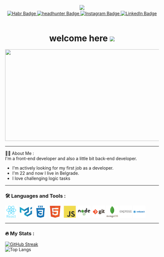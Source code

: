 <div id="header" align="center">
  <img src="https://media.giphy.com/media/ib1qN49N6qDqNJ8uGD/giphy.gif" width="100"/>
  <div id="badges">
    <a href="https://habr.com/ru/users/bookNestling/" target="blank">
      <img src="https://img.shields.io/badge/habr-blue?style=for-the-badge&logo=habr&logoColor=white" alt="Habr Badge"/>
    </a>
    <a href="https://hh.ru/applicant/settings?from=header_new&hhtmFromLabel=header_new&hhtmFrom=resume_list" target="_blank">
      <img src="https://img.shields.io/badge/Headhunter-red?style=for-the-badge&logo=headhunter&logoColor=white" alt="headhunter Badge"/>
    </a>
    <a href="https://www.instagram.com/koppppppppppyt?igsh=MTVhdW5iZ2pxanM5Ng%3D%3D&utm_source=qr" target="_blank">
      <img src="https://img.shields.io/badge/Instagram-red?style=for-the-badge&logo=instagram&logoColor=white" alt="Instagram Badge"/>
    </a>
    <a href="https://www.linkedin.com/in/konstantin-rymar-50815b275/">
      <img src="https://img.shields.io/badge/LinkedIn-blue?style=for-the-badge&logo=linkedin&logoColor=white" alt="LinkedIn Badge"/>
    </a>
  </div>
  <img src="https://komarev.com/ghpvc/?username=Full-Price-nonStop-underDOG&style=flat-square&color=blue" alt=""/>
  <h1>
  welcome here
  <img src="https://media.giphy.com/media/XO8RMtRaK73isIt0i2/giphy.gif" width="60px"/>
</h1>
</div>
<div align="center">
  <img src="https://media.giphy.com/media/qgQUggAC3Pfv687qPC/giphy.gif" width="600" height="300"/>

</div>

---

  :woman_technologist: About Me : <br>
  I'm a front-end developer and also a little bit back-end developer.
  * I'm actively looking for my first job as a developer.
  * I'm 22 and now I live in Belgrade.
  * I love challenging logic tasks

---

### :hammer_and_wrench: Languages and Tools :
<div>
  <img src="https://github.com/devicons/devicon/blob/master/icons/react/react-original-wordmark.svg" title="React" alt="React" width="40" height="40"/>&nbsp;
  <img src="https://github.com/devicons/devicon/blob/master/icons/materialui/materialui-original.svg" title="Material UI" alt="Material UI" width="40" height="40"/>&nbsp;
  <img src="https://github.com/devicons/devicon/blob/master/icons/css3/css3-plain-wordmark.svg"  title="CSS3" alt="CSS" width="40" height="40"/>&nbsp;
  <img src="https://github.com/devicons/devicon/blob/master/icons/html5/html5-original.svg" title="HTML5" alt="HTML" width="40" height="40"/>&nbsp;
  <img src="https://github.com/devicons/devicon/blob/master/icons/javascript/javascript-original.svg" title="JavaScript" alt="JavaScript" width="40" height="40"/>&nbsp;
  <img src="https://github.com/devicons/devicon/blob/master/icons/nodejs/nodejs-original-wordmark.svg" title="NodeJS" alt="NodeJS" width="40" height="40"/>&nbsp;
  <img src="https://github.com/devicons/devicon/blob/master/icons/git/git-original-wordmark.svg" title="Git" **alt="Git" width="40" height="40"/>
   <img src="https://github.com/devicons/devicon/blob/master/icons/mongodb/mongodb-original-wordmark.svg" title="Git" **alt="Git" width="40" height="40"/>
  <img src="https://github.com/devicons/devicon/blob/master/icons/express/express-original-wordmark.svg" title="Git" **alt="Git" width="40" height="40"/>
  <img src="https://github.com/devicons/devicon/blob/master/icons/webpack/webpack-original-wordmark.svg" title="Git" **alt="Git" width="40" height="40"/>
</div>

---

### :fire: My Stats :
[![GitHub Streak](http://github-readme-streak-stats.herokuapp.com?user=Full-Price-nonStop-underDOG&theme=dark&background=000000)](https://git.io/streak-stats)<br/>
![Top Langs](https://github-readme-stats.vercel.app/api/top-langs/?username=Full-Price-nonStop-underDOG&layout=compact&theme=vision-friendly-dark)


  

